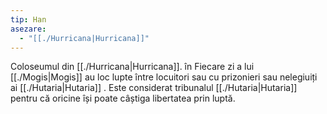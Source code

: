 ```yaml
---
tip: Han
asezare:
  - "[[./Hurricana|Hurricana]]"
---
```

Coloseumul din [[./Hurricana|Hurricana]]. în Fiecare zi a lui [[./Mogis|Mogis]] au loc lupte între locuitori sau cu prizonieri sau nelegiuiți ai [[./Hutaria|Hutaria]] . Este considerat tribunalul [[./Hutaria|Hutaria]] pentru că oricine își poate câștiga libertatea prin luptă. 
